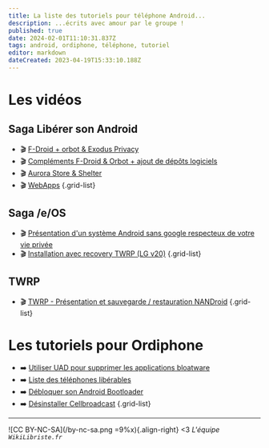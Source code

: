 ```yaml
---
title: La liste des tutoriels pour téléphone Android...
description: ...écrits avec amour par le groupe !
published: true
date: 2024-02-01T11:10:31.837Z
tags: android, ordiphone, téléphone, tutoriel
editor: markdown
dateCreated: 2023-04-19T15:33:10.188Z
---
```


# Les vidéos
## Saga Libérer son Android 
- 🎬 [F-Droid + orbot & Exodus Privacy](/tutoriels-android/liberer-android-1)
- 🎬 [Compléments F-Droid & Orbot + ajout de dépôts logiciels](/tutoriels-android/liberer-android-1b)
- 🎬 [Aurora Store & Shelter](/tutoriels-android/liberer-android-2)
- 🎬 [WebApps](/tutoriels-android/liberer-android-3)
{.grid-list}

## Saga /e/OS
- 🎬 [Présentation d'un système Android sans google respecteux de votre vie privée](/tutoriels-android/eos-presentation)
- 🎬 [Installation avec recovery TWRP (LG v20)](/tutoriels-android/eos-lgv20)
{.grid-list}

## TWRP
- 🎬 [TWRP - Présentation et sauvegarde / restauration NANDroid](/tutoriels-android/twrp)
{.grid-list}

# Les tutoriels pour Ordiphone

- :arrow_right: [Utiliser UAD pour supprimer les applications bloatware](/tutoriels-android/android-debloater)
- :arrow_right: [Liste des téléphones libérables](/tutoriels-android/comparatif-telephones)
- :arrow_right: [Débloquer son Android Bootloader](/tutoriels-android/bootloader-unlock)
- :arrow_right: [Désinstaller Cellbroadcast](/tutoriels-android/cellbroadcaster)
{.grid-list}

---
![CC BY-NC-SA](/by-nc-sa.png =9%x){.align-right} <3 *L'équipe `WikiLibriste.fr`*